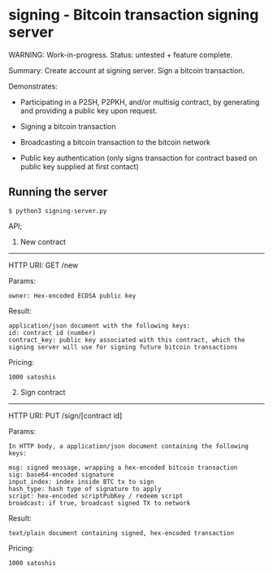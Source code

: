 
signing - Bitcoin transaction signing server
============================================

WARNING:  Work-in-progress.  Status: untested + feature complete.

Summary:  Create account at signing server.  Sign a bitcoin transaction.

Demonstrates:

* Participating in a P2SH, P2PKH, and/or multisig contract, by generating and providing a public key upon request.

* Signing a bitcoin transaction

* Broadcasting a bitcoin transaction to the bitcoin network

* Public key authentication (only signs transaction for contract based on public key supplied at first contact)


Running the server
------------------

	$ python3 signing-server.py



API;

1. New contract
---------------

HTTP URI: GET /new

Params:

	owner: Hex-encoded ECDSA public key

Result:

	application/json document with the following keys:
	id: contract id (number)
	contract_key: public key associated with this contract, which the signing server will use for signing future bitcoin transactions


Pricing:

	1000 satoshis



2. Sign contract
----------------
HTTP URI: PUT /sign/[contract id]

Params:

	In HTTP body, a application/json document containing the following keys:

	msg: signed message, wrapping a hex-encoded bitcoin transaction
	sig: base64-encoded signature
	input_index: index inside BTC tx to sign
	hash_type: hash type of signature to apply
	script: hex-encoded scriptPubKey / redeem script
	broadcast: if true, broadcast signed TX to network

Result:

	text/plain document containing signed, hex-encoded transaction

Pricing:

	1000 satoshis



